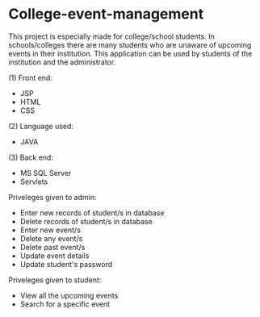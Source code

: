 # College-event-management
This project is especially made for college/school students. In schools/colleges there are  many students who are unaware of upcoming events in their institution. This application can be used by students of the institution and the administrator.

(1) Front end:
- JSP 
- HTML
- CSS

(2) Language used:
- JAVA

(3) Back end:
- MS SQL Server
- Servlets

Priveleges given to admin:
- Enter new records of student/s in database
- Delete records of student/s in database
- Enter new event/s
- Delete any event/s
- Delete past event/s
- Update event details
- Update student's password

Priveleges given to student:
- View all the upcoming events
- Search for a specific event

